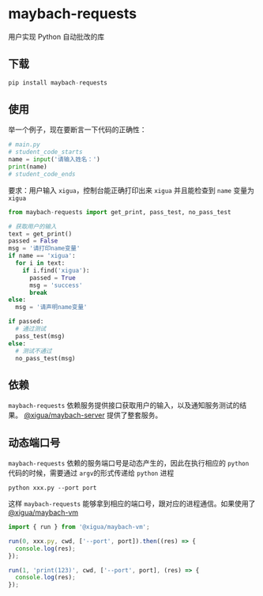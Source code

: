 # maybach-requests

用户实现 Python 自动批改的库

## 下载

```python
pip install maybach-requests
```

## 使用

举一个例子，现在要断言一下代码的正确性：

```python
# main.py
# student_code_starts
name = input('请输入姓名：')
print(name)
# student_code_ends
```

要求：用户输入 `xigua`，控制台能正确打印出来 `xigua` 并且能检查到 `name` 变量为 `xigua`

```python
from maybach-requests import get_print, pass_test, no_pass_test

# 获取用户的输入
text = get_print()
passed = False
msg = '请打印name变量'
if name == 'xigua':
  for i in text:
    if i.find('xigua'):
      passed = True
      msg = 'success'
      break
else:
  msg = '请声明name变量'

if passed:
  # 通过测试
  pass_test(msg)
else:
  # 测试不通过
  no_pass_test(msg)
```

## 依赖

`maybach-requests` 依赖服务提供接口获取用户的输入，以及通知服务测试的结果。
[@xigua/maybach-server](https://gitlab.xiguacity.cn/fee/python/maybach-server) 提供了整套服务。

## 动态端口号

`maybach-requests` 依赖的服务端口号是动态产生的，因此在执行相应的 `python` 代码的时候，需要通过 `argv`的形式传递给 `python` 进程

```
python xxx.py --port port
```

这样 `maybach-requests` 能够拿到相应的端口号，跟对应的进程通信。如果使用了
[@xigua/maybach-vm](https://gitlab.xiguacity.cn/fee/python/maybach-vm)

```js
import { run } from '@xigua/maybach-vm';

run(0, xxx.py, cwd, ['--port', port]).then((res) => {
  console.log(res);
});

run(1, 'print(123)', cwd, ['--port', port], (res) => {
  console.log(res);
});
```
